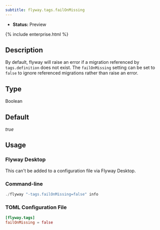 ```yaml
---
subtitle: flyway.tags.failOnMissing
---
```


- **Status:** Preview

{% include enterprise.html %}

## Description

By default, flyway will raise an error if a migration referenced by `tags.definition` does not exist. 
The `failOnMissing` setting can be set to `false` to ignore referenced migrations rather than raise an error.

## Type

Boolean

## Default

<i>true</i>

## Usage

### Flyway Desktop

This can't be added to a configuration file via Flyway Desktop.

### Command-line

```powershell
./flyway "-tags.failOnMissing=false" info
```

### TOML Configuration File

```toml
[flyway.tags]
failOnMissing = false
```
